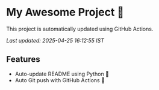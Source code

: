 # My Awesome Project 🚀

This project is automatically updated using GitHub Actions.

_Last updated: 2025-04-25 16:12:55 IST_

## Features
- Auto-update README using Python 🐍
- Auto Git push with GitHub Actions 🤖
